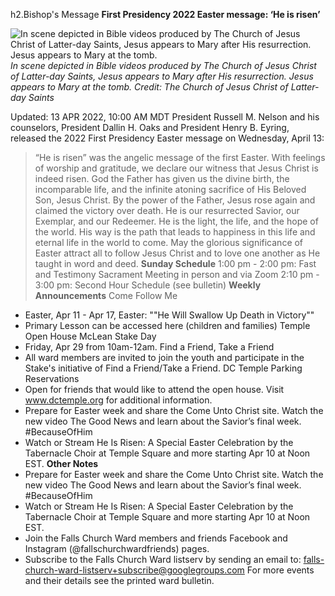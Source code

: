 h2.Bishop's Message
**First Presidency 2022 Easter message: ‘He is risen’**

![In scene depicted in Bible videos produced by The Church of Jesus Christ of Latter-day Saints, Jesus appears to Mary after His resurrection. Jesus appears to Mary at the tomb.](https://www.thechurchnews.com/wp-content/uploads/2022/04/easter-pictures-resurrection-mary-magdalene-1242543-print-1-1024x836.jpg)
*In scene depicted in Bible videos produced by The Church of Jesus Christ of Latter-day Saints, Jesus appears to Mary after His resurrection. Jesus appears to Mary at the tomb. *Credit: The Church of Jesus Christ of Latter-day Saints**
 
Updated: 13 APR 2022, 10:00 AM MDT
President Russell M. Nelson and his counselors, President Dallin H. Oaks and President Henry B. Eyring, released the 2022 First Presidency Easter message on Wednesday, April 13:

> “He is risen” was the angelic message of the first Easter. With feelings of worship and gratitude, we declare our witness that Jesus Christ is indeed risen.
> God the Father has given us the divine birth, the incomparable life, and the infinite atoning sacrifice of His Beloved Son, Jesus Christ.
> By the power of the Father, Jesus rose again and claimed the victory over death. He is our resurrected Savior, our Exemplar, and our Redeemer. He is the light, the life, and the hope of the world. His way is the path that leads to happiness in this life and eternal life in the world to come.
> May the glorious significance of Easter attract all to follow Jesus Christ and to love one another as He taught in word and deed.
**Sunday Schedule**
1:00 pm - 2:00 pm: Fast and Testimony Sacrament Meeting in person and via Zoom
2:10 pm - 3:00 pm: Second Hour Schedule (see bulletin)
**Weekly Announcements**
Come Follow Me
- Easter, Apr 11 - Apr 17, Easter: ""He Will Swallow Up Death in Victory""
- Primary Lesson can be accessed here (children and families)
Temple Open House McLean Stake Day
- Friday, Apr 29 from 10am-12am.
Find a Friend, Take a Friend
- All ward members are invited to join the youth and participate in the Stake's initiative of Find a Friend/Take a Friend.
DC Temple Parking Reservations
- Open for friends that would like to attend the open house. Visit www.dctemple.org for additional information.
- Prepare for Easter week and share the Come Unto Christ site. Watch the new video The Good News and learn about the Savior’s final week. #BecauseOfHim
- Watch or Stream He Is Risen: A Special Easter Celebration by the Tabernacle Choir at Temple Square and more starting Apr 10 at Noon EST.
**Other Notes**
- Prepare for Easter week and share the Come Unto Christ site. Watch the new video The Good News and learn about the Savior’s final week. #BecauseOfHim
- Watch or Stream He Is Risen: A Special Easter Celebration by the Tabernacle Choir at Temple Square and more starting Apr 10 at Noon EST.
- Join the Falls Church Ward members and friends Facebook and Instagram (@fallschurchwardfriends) pages.
- Subscribe to the Falls Church Ward listserv by sending an email to: falls-church-ward-listserv+subscribe@googlegroups.com
For more events and their details see the printed ward bulletin.

